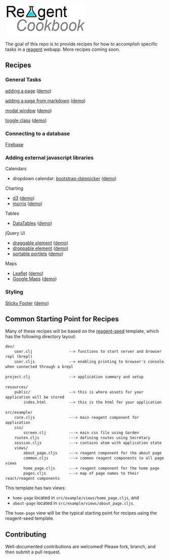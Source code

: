 ![Reagent-Cookbook](logo.png)

The goal of this repo is to provide recipes for how to accomplish specific tasks in a [reagent](https://github.com/reagent-project/reagent) webapp.  More recipes coming soon.

## Recipes

### General Tasks

[adding a page](https://github.com/reagent-project/reagent-cookbook/tree/master/recipes/adding-a-page) ([demo](http://rc-adding-a-page.s3-website-us-east-1.amazonaws.com/))

[adding a page from markdown](https://github.com/reagent-project/reagent-cookbook/tree/master/recipes/page-from-markdown) ([demo](http://rc-page-from-markdown.s3-website-us-west-1.amazonaws.com/))

[modal window](https://github.com/reagent-project/reagent-cookbook/tree/master/recipes/modals) ([demo](http://rc-modals.s3-website-us-west-1.amazonaws.com/))

[toggle class](https://github.com/reagent-project/reagent-cookbook/tree/master/recipes/toggle-class) ([demo](http://rc-toggle-class.s3-website-us-west-1.amazonaws.com/))

### Connecting to a database

[Firebase](https://github.com/reagent-project/reagent-cookbook/tree/master/recipes/firebase)

### Adding external javascript libraries

Calendars

* dropdown calendar: [bootstrap-datepicker](https://github.com/reagent-project/reagent-cookbook/tree/master/recipes/bootstrap-datepicker) ([demo](http://rc-bootstrap-datepicker.s3-website-us-west-1.amazonaws.com/))

Charting

* [d3](https://github.com/reagent-project/reagent-cookbook/tree/master/recipes/d3) ([demo](http://rc-d3.s3-website-us-west-1.amazonaws.com/))
* [morris](https://github.com/reagent-project/reagent-cookbook/tree/master/recipes/morris) ([demo](http://rc-morris.s3-website-us-west-1.amazonaws.com/))

Tables

* [DataTables](https://github.com/reagent-project/reagent-cookbook/tree/master/recipes/data-tables) ([demo](http://rc-data-tables.s3-website-us-west-1.amazonaws.com/))

jQuery UI

* [draggable element](https://github.com/reagent-project/reagent-cookbook/tree/master/recipes/draggable) ([demo](http://rc-draggable.s3-website-us-west-1.amazonaws.com/))
* [droppable element](https://github.com/reagent-project/reagent-cookbook/tree/master/recipes/droppable) ([demo](http://rc-droppable.s3-website-us-west-1.amazonaws.com/))
* [sortable portlets](https://github.com/reagent-project/reagent-cookbook/tree/master/recipes/sortable-portlets) ([demo](http://rc-sortable-portlets.s3-website-us-west-1.amazonaws.com/))

Maps

* [Leaflet](https://github.com/reagent-project/reagent-cookbook/tree/master/recipes/leaflet) ([demo](http://rc-leaflet.s3-website-us-west-1.amazonaws.com/))
* [Google Maps](https://github.com/reagent-project/reagent-cookbook/tree/master/recipes/google-maps) ([demo](http://rc-google-maps.s3-website-us-west-1.amazonaws.com/))

### Styling

[Sticky Footer](https://github.com/reagent-project/reagent-cookbook/tree/master/recipes/sticky-footer) ([demo](http://rc-sticky-footer.s3-website-us-west-1.amazonaws.com/))

## Common Starting Point for Recipes

Many of these recipes will be based on the [reagent-seed](https://github.com/gadfly361/reagent-seed) template, which has the following directory layout:

```
dev/
    user.clj                --> functions to start server and browser repl (brepl)
    user.cljs               --> enabling printing to browser's console when connected through a brepl

project.clj                 --> application summary and setup

resources/
    public/                 --> this is where assets for your application will be stored
        index.html          --> this is the html for your application

src/example/
    core.cljs               ---> main reagent component for application
    css/
        screen.clj          ---> main css file using Garden
    routes.cljs             ---> defining routes using Secretary
    session.cljs            ---> contains atom with application state
    views/
        about_page.cljs     ---> reagent component for the about page
    	common.cljs         ---> common reagent components to all page views
    	home_page.cljs      ---> reagent component for the home page
    	pages.cljs          ---> map of page names to their react/reagent components
```

This template has two views:

* `home-page` located in `src/example/views/home_page.cljs`, and
* `about-page` located in `src/example/views/about_page.cljs`.

The `home-page` view will be the typical starting point for recipes using the reagent-seed template.

## Contributing

Well-documented contributions are welcomed!  Please fork, branch, and then submit a pull request.
